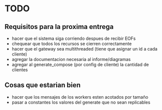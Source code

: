 # TODO

## Requisitos para la proxima entrega
- hacer que el sistema siga corriendo despues de recibir EOFs
- chequear que todos los recursos se cierren correctamente
- hacer que el gateway sea multithreaded (tiene que asignar un id a cada cliente)
- agregar la documentacion necesaria al informe/diagramas
- agregar al generate_compose (por config de cliente) la cantidad de clientes

## Cosas que estarian bien
- hacer que los mensajes de los workers esten acotados por tamaño
- pasar a constantes los valores del generate que no sean replicables
